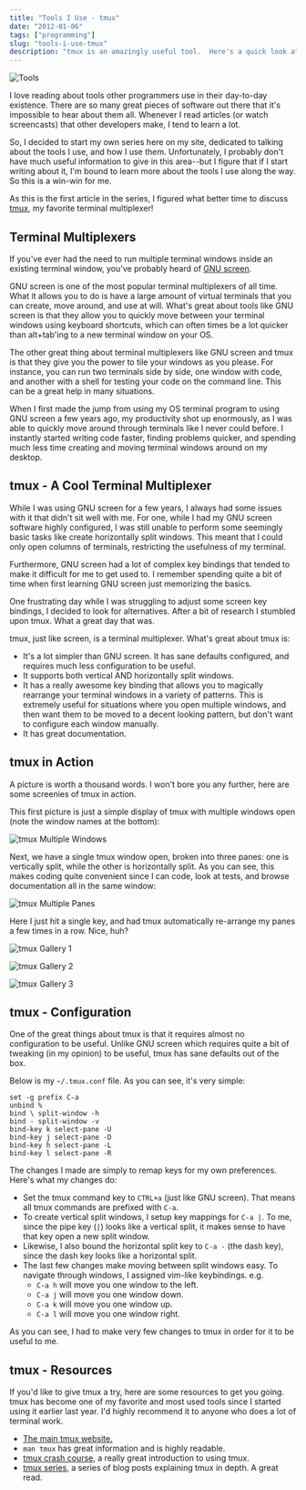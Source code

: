 ```yaml
---
title: "Tools I Use - tmux"
date: "2012-01-06"
tags: ["programming"]
slug: "tools-i-use-tmux"
description: "tmux is an amazingly useful tool.  Here's a quick look at what makes it awesome."
---
```



![Tools][]


I love reading about tools other programmers use in their day-to-day existence.
There are so many great pieces of software out there that it's impossible to
hear about them all.  Whenever I read articles (or watch screencasts) that
other developers make, I tend to learn a lot.

So, I decided to start my own series here on my site, dedicated to talking
about the tools I use, and how I use them.  Unfortunately, I probably don't
have much useful information to give in this area--but I figure that if I start
writing about it, I'm bound to learn more about the tools I use along the way.
So this is a win-win for me.

As this is the first article in the series, I figured what better time to
discuss [tmux][], my favorite terminal multiplexer!


## Terminal Multiplexers

If you've ever had the need to run multiple terminal windows inside an existing
terminal window, you've probably heard of [GNU screen][].

GNU screen is one of the most popular terminal multiplexers of all time.  What
it allows you to do is have a large amount of virtual terminals that you can
create, move around, and use at will.  What's great about tools like GNU screen
is that they allow you to quickly move between your terminal windows using
keyboard shortcuts, which can often times be a lot quicker than alt+tab'ing to
a new terminal window on your OS.

The other great thing about terminal multiplexers like GNU screen and tmux is
that they give you the power to tile your windows as you please.  For instance,
you can run two terminals side by side, one window with code, and another with
a shell for testing your code on the command line.  This can be a great help in
many situations.

When I first made the jump from using my OS terminal program to using GNU
screen a few years ago, my productivity shot up enormously, as I was able to
quickly move around through terminals like I never could before.  I instantly
started writing code faster, finding problems quicker, and spending much less
time creating and moving terminal windows around on my desktop.


## tmux - A Cool Terminal Multiplexer

While I was using GNU screen for a few years, I always had some issues with it
that didn't sit well with me.  For one, while I had my GNU screen software
highly configured, I was still unable to perform some seemingly basic tasks
like create horizontally split windows.  This meant that I could only open
columns of terminals, restricting the usefulness of my terminal.

Furthermore, GNU screen had a lot of complex key bindings that tended to make
it difficult for me to get used to.  I remember spending quite a bit of time
when first learning GNU screen just memorizing the basics.

One frustrating day while I was struggling to adjust some screen key bindings,
I decided to look for alternatives.  After a bit of research I stumbled upon
tmux.  What a great day that was.

tmux, just like screen, is a terminal multiplexer. What's great about tmux is:

-   It's a lot simpler than GNU screen.  It has sane defaults configured, and
    requires much less configuration to be useful.
-   It supports both vertical AND horizontally split windows.
-   It has a really awesome key binding that allows you to magically rearrange
    your terminal windows in a variety of patterns.  This is extremely useful
    for situations where you open multiple windows, and then want them to be
    moved to a decent looking pattern, but don't want to configure each window
    manually.
-   It has great documentation.


## tmux in Action

A picture is worth a thousand words.  I won't bore you any further, here are
some screenies of tmux in action.

This first picture is just a simple display of tmux with multiple windows open
(note the window names at the bottom):

![tmux Multiple Windows][]

Next, we have a single tmux window open, broken into three panes: one is
vertically split, while the other is horizontally split. As you can see, this
makes coding quite convenient since I can code, look at tests, and browse
documentation all in the same window:

![tmux Multiple Panes][]

Here I just hit a single key, and had tmux automatically re-arrange my panes a
few times in a row.  Nice, huh?

![tmux Gallery 1][]

![tmux Gallery 2][]

![tmux Gallery 3][]


## tmux - Configuration

One of the great things about tmux is that it requires almost no configuration
to be useful.  Unlike GNU screen which requires quite a bit of tweaking (in my
opinion) to be useful, tmux has sane defaults out of the box.

Below is my `~/.tmux.conf` file.  As you can see, it's very simple:

```text
set -g prefix C-a
unbind %
bind \ split-window -h
bind - split-window -v
bind-key k select-pane -U
bind-key j select-pane -D
bind-key h select-pane -L
bind-key l select-pane -R
```

The changes I made are simply to remap keys for my own preferences.  Here's
what my changes do:

-   Set the tmux command key to `CTRL+a` (just like GNU screen).  That means
    all tmux commands are prefixed with `C-a`.
-   To create vertical split windows, I setup key mappings for `C-a |`.  To me,
    since the pipe key (`|`) looks like a vertical split, it makes sense to
    have that key open a new split window.
-   Likewise, I also bound the horizontal split key to `C-a -` (the dash key),
    since the dash key looks like a horizontal split.
-   The last few changes make moving between split windows easy.  To navigate
    through windows, I assigned vim-like keybindings. e.g.
    -   `C-a h` will move you one window to the left.
    -   `C-a j` will move you one window down.
    -   `C-a k` will move you one window up.
    -   `C-a l` will move you one window right.

As you can see, I had to make very few changes to tmux in order for it to be
useful to me.


## tmux - Resources

If you'd like to give tmux a try, here are some resources to get you going.
tmux has become one of my favorite and most used tools since I started using it
earlier last year.  I'd highly recommend it to anyone who does a lot of
terminal work.

-   [The main tmux website.][tmux]
-   `man tmux` has great information and is highly readable.
-   [tmux crash course][], a really great introduction to using tmux.
-   [tmux series][], a series of blog posts explaining tmux in depth.  A great
    read.


  [Tools]: /static/blog/images/2012/tools.png "Tools"
  [tmux]: http://tmux.sourceforge.net/ "tmux"
  [GNU screen]: http://www.gnu.org/software/screen/ "GNU screen"
  [tmux Multiple Windows]: /static/blog/images/2012/tmux-multiple-windows.png "tmux Multiple Windows"
  [tmux Multiple Panes]: /static/blog/images/2012/tmux-multiple-panes.png "tmux Multiple Panes"
  [tmux Gallery 1]: /static/blog/images/2012/tmux-gallery-1.png "tmux Gallery 1"
  [tmux Gallery 2]: /static/blog/images/2012/tmux-gallery-2.png "tmux Gallery 2"
  [tmux Gallery 3]: /static/blog/images/2012/tmux-gallery-3.png "tmux Gallery 3"
  [tmux crash course]: http://robots.thoughtbot.com/post/2641409235/a-tmux-crash-course "tmux Crash Course"
  [tmux series]: http://blog.hawkhost.com/2010/06/28/tmux-the-terminal-multiplexer/ "tmux Series"

